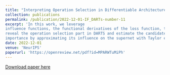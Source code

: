 ```yaml
---
title: "Interpreting Operation Selection in Differentiable Architecture Search: A Perspective from Influence-Directed Explanations."
collection: publications
permalink: /publication/2022-12-01-IF_DARTs-number-11
excerpt: 'In this work, we leverage
influence functions, the functional derivatives of the loss function, to theoretically
reveal the operation selection part in DARTS and estimate the candidate operation
importance by approximating its influence on the supernet with Taylor expansions'
date: 2022-12-01
venue: 'NeurIPS'
paperurl: 'https://openreview.net/pdf?id=MPARWTuMiPh'
---
```


[Download paper here](https://openreview.net/pdf?id=MPARWTuMiPh)
